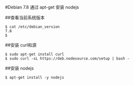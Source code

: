 #Debian 7.8 通过 apt-get 安装 nodejs

##查看当前系统版本

	$ cat /etc/debian_version 
	7.8
	$

##安装 curl和源

	$ sudo apt-get install curl
	$ sudo curl -sL https://deb.nodesource.com/setup | bash -

##安装 nodejs

	$ apt-get install -y nodejs